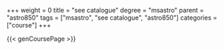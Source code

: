 +++
weight = 0
title = "see catalogue"
degree = "msastro"
parent = "astro850"
tags = ["msastro", "see catalogue", "astro850"]
categories = ["course"]
+++

{{< genCoursePage >}}
